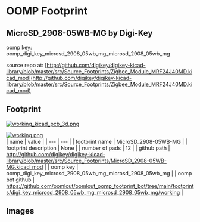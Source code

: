# OOMP Footprint  
## MicroSD_2908-05WB-MG  by Digi-Key  
  
oomp key: oomp_digi_key_microsd_2908_05wb_mg_microsd_2908_05wb_mg  
  
source repo at: [http://github.com/digikey/digikey-kicad-library/blob/master/src/Source_Footprints/Zigbee_Module_MRF24J40MD.kicad_mod](http://github.com/digikey/digikey-kicad-library/blob/master/src/Source_Footprints/Zigbee_Module_MRF24J40MD.kicad_mod)  
## Footprint  
  
[![working_kicad_pcb_3d.png](working_kicad_pcb_3d_600.png)](working_kicad_pcb_3d.png)  
  
[![working.png](working_600.png)](working.png)  
| name | value | 
| --- | --- | 
| footprint name | MicroSD_2908-05WB-MG | 
| footprint description | None | 
| number of pads | 12 | 
| github path | http://github.com/digikey/digikey-kicad-library/blob/master/src/Source_Footprints/MicroSD_2908-05WB-MG.kicad_mod | 
| oomp key | oomp_digi_key_microsd_2908_05wb_mg_microsd_2908_05wb_mg | 
| oomp bot github | https://github.com/oomlout/oomlout_oomp_footprint_bot/tree/main/footprints/digi_key_microsd_2908_05wb_mg_microsd_2908_05wb_mg/working | 
## Images  
